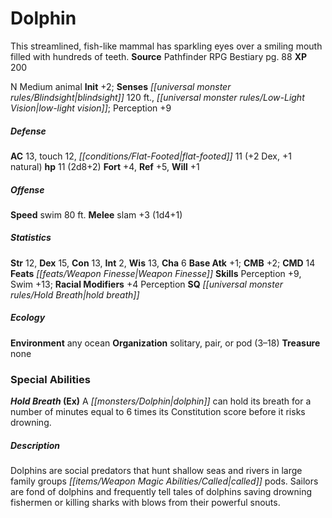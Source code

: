﻿---
cssclass: [monsters]
title1: Dolphin
desc_short: This streamlined, fish-like mammal has sparkling eyes over a smiling mouth
  filled with hundreds of teeth.
title2: Dolphin
CR: 1/2
sources:
- name: Pathfinder RPG Bestiary
  page: 88
  link: http://paizo.com/products/btpy8auu?Pathfinder-Roleplaying-Game-Bestiary
XP: 200
alignment: N
size: Medium
type: animal
initiative:
  bonus: 2
senses:
  blindsight: 120
  low-light vision: true
AC:
  AC: 13
  touch: 12
  flat_footed: 11
  components:
    dex: 2
    natural: 1
HP:
  HP: 11
  long: 2d8+2
saves:
  fort: 4
  ref: 5
  will: 1
speeds:
  swim: 80
attacks:
  melee:
  - - text: slam +3 (1d4+1)
      entries:
      - - damage: 1d4+1
      attack: slam
      bonus:
      - 3
ability_scores:
  STR: 12
  DEX: 15
  CON: 13
  INT: 2
  WIS: 13
  CHA: 6
BAB: 1
CMB: 2
CMD: 14
feats:
- name: Weapon Finesse
skills:
  Perception: 9
  Swim: 13
  _racial_mods:
    Perception:
      _: 4
special_qualities:
- hold breath
ecology:
  environment: any ocean
  organization: solitary, pair, or pod (3-18)
  treasure_type: none
special_abilities:
  Hold Breath (Ex): A dolphin can hold its breath for a number of minutes equal to
    6 times its Constitution score before it risks drowning.
desc_long: Dolphins are social predators that hunt shallow seas and rivers in large
  family groups called pods. Sailors are fond of dolphins and frequently tell tales
  of dolphins saving drowning fishermen or killing sharks with blows from their powerful
  snouts.

---

# Dolphin
This streamlined, fish-like mammal has sparkling eyes over a smiling mouth filled with hundreds of teeth.
**Source** Pathfinder RPG Bestiary pg. 88
**XP** 200

N Medium animal
**Init** +2; **Senses** _[[universal monster rules/Blindsight|blindsight]]_ 120 ft., _[[universal monster rules/Low-Light Vision|low-light vision]]_; Perception +9

##### Defense

**AC** 13, touch 12, _[[conditions/Flat-Footed|flat-footed]]_ 11 (+2 Dex, +1 natural)
**hp** 11 (2d8+2)
**Fort** +4, **Ref** +5, **Will** +1

##### Offense
**Speed** swim 80 ft.
**Melee** slam +3 (1d4+1)

##### Statistics
**Str** 12, **Dex** 15, **Con** 13, **Int** 2, **Wis** 13, **Cha** 6
**Base Atk** +1; **CMB** +2; **CMD** 14
**Feats** _[[feats/Weapon Finesse|Weapon Finesse]]_
**Skills** Perception +9, Swim +13; **Racial Modifiers** +4 Perception
**SQ** _[[universal monster rules/Hold Breath|hold breath]]_

##### Ecology

**Environment** any ocean
**Organization** solitary, pair, or pod (3–18)
**Treasure** none

### Special Abilities

**_Hold Breath_ (Ex)** A _[[monsters/Dolphin|dolphin]]_ can hold its breath for a number of minutes equal to 6 times its Constitution score before it risks drowning.

##### Description

Dolphins are social predators that hunt shallow seas and rivers in large family groups _[[items/Weapon Magic Abilities/Called|called]]_ pods. Sailors are fond of dolphins and frequently tell tales of dolphins saving drowning fishermen or killing sharks with blows from their powerful snouts.